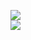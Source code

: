 [![](https://img.shields.io/badge/Made%20With-Github%20Spray-lightgrey.svg?style=for-the-badge&logo=github)](https://github.com/Annihil/github-spray#23098)  
[![](https://i.imgur.com/2DrTn0Z.gif)](https://github.com/Annihil/github-spray)